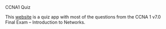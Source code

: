 CCNA1 Quiz

This [website](https://htmlpreview.github.io/?https://github.com/vladfxstoader/CCNA1-Quiz/blob/main/quiz/index.html) is a quiz app with most of the questions from the CCNA 1 v7.0 Final Exam – Introduction to Networks.
